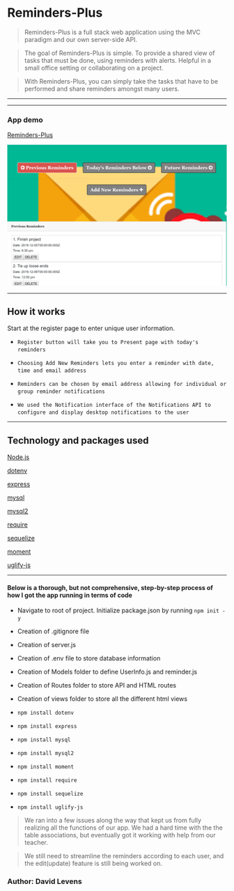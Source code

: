 <h1>Reminders-Plus</h1>

>Reminders-Plus is a full stack web application using the MVC paradigm and our own server-side API.

>The goal of Reminders-Plus is simple.
To provide a shared view of tasks that must be done, using reminders with alerts. Helpful in a small office setting or collaborating on a project.


>With Reminders-Plus, you can simply take the tasks that have to be performed and share reminders amongst many users.



<hr>




<hr>



<h3> App demo </h3>

[Reminders-Plus](https://reminders-dave.herokuapp.com/)

![alt text](./public/img/reminders-plus2.png "Reminders-Plus App")


<hr>

<h2> How it works </h2>
Start at the register page to enter unique user information.

- ```Register button will take you to Present page with today's reminders``` 

- ```Choosing Add New Reminders lets you enter a reminder with date, time and email address```
  
- ```Reminders can be chosen by email address allowing for individual or group reminder notifications```
  
- ```We used the Notification interface of the Notifications API to configure and display desktop notifications to the user```

<hr>

<h2>Technology and packages used</h2>

[Node.js](https://nodejs.org/en/)

[dotenv](https://www.npmjs.com/package/dotenv)

[express](https://www.npmjs.com/package/express)

[mysql](https://www.npmjs.com/package/mysql)

[mysql2](https://www.npmjs.com/package/mysql2)

[require](https://www.npmjs.com/package/require)

[sequelize](https://www.npmjs.com/package/sequelize)

[moment](https://www.npmjs.com/package/moment)

[uglify-js](https://www.npmjs.com/package/uglify-js)


<hr></hr>

<h4>Below is a thorough, but not comprehensive, step-by-step process of how I got the app running in terms of code</h4>

- Navigate to root of project. Initialize package.json by running ```npm init -y```

- Creation of .gitignore file

- Creation of server.js

- Creation of .env file to store database information

- Creation of Models folder to define UserInfo.js and reminder.js 

- Creation of Routes folder to store API and HTML routes

- Creation of views folder to store all the different html views


- ```npm install dotenv```

- ```npm install express```

- ```npm install mysql```

- ```npm install mysql2```

- ```npm install moment```

- ```npm install require```

- ```npm install sequelize``` 

- ```npm install uglify-js``` 

>We ran into a few issues along the way that kept us from fully realizing all the functions of our app. We had a hard time with the the table associations, but eventually got it working with help from our teacher. 

>We still need to streamline the reminders according to each user, and the edit(update) feature is still being worked on.


<h3>Author:  David Levens</h3>